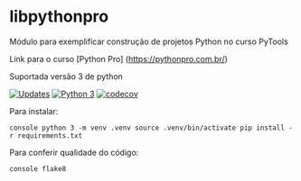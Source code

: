 # libpythonpro
Módulo para exemplificar construção de projetos Python no curso PyTools

Link para o curso [Python Pro] (https://pythonpro.com.br/)

Suportada versão 3 de python


[![Updates](https://pyup.io/repos/github/breeeno/libpythonpro/shield.svg)](https://pyup.io/repos/github/breeeno/libpythonpro/)
[![Python 3](https://pyup.io/repos/github/breeeno/libpythonpro/python-3-shield.svg)](https://pyup.io/repos/github/breeeno/libpythonpro/)
[![codecov](https://codecov.io/gh/breeeno/libpythonpro/branch/main/graph/badge.svg?token=4ZQWGD5VZ1)](https://codecov.io/gh/breeeno/libpythonpro)


Para instalar:

``console
python 3 -m venv .venv
source .venv/bin/activate
pip install -r requirements.txt``

Para conferir qualidade do código:

``console
flake8
``
